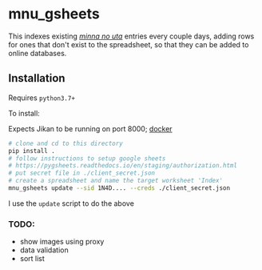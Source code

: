 # mnu_gsheets

This indexes existing [_minna no uta_](https://en.wikipedia.org/wiki/Minna_no_Uta) entries every couple days, adding rows for ones that don't exist to the spreadsheet, so that they can be added to online databases.

## Installation

Requires `python3.7+`

To install:

Expects Jikan to be running on port 8000; [docker](https://github.com/seanbreckenridge/docker-jikan)

```bash
# clone and cd to this directory
pip install .
# follow instructions to setup google sheets
# https://pygsheets.readthedocs.io/en/staging/authorization.html
# put secret file in ./client_secret.json
# create a spreadsheet and name the target worksheet 'Index'
mnu_gsheets update --sid 1N4D.... --creds ./client_secret.json
```

I use the `update` script to do the above

### TODO:

- show images using proxy
- data validation
- sort list
